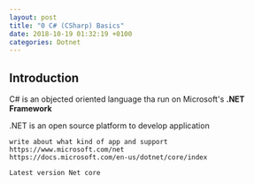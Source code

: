 ```yaml
---
layout: post
title: "0 C# (CSharp) Basics"
date: 2018-10-19 01:32:19 +0100
categories: Dotnet
---
```


## Introduction

C# is an objected oriented language tha run on Microsoft's **.NET Framework**

.NET is an open source platform to develop application

```
write about what kind of app and support
https://www.microsoft.com/net
https://docs.microsoft.com/en-us/dotnet/core/index

Latest version Net core
```
